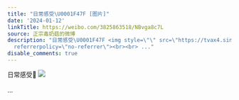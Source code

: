 ```yaml
---
title: "日常感受\U0001F47F [图片]"
date: '2024-01-12'
linkTitle: https://weibo.com/3825863518/NBvga8c7L
source: 正宗毒奶菇的微博
description: "日常感受\U0001F47F <img style=\"\" src=\"https://tvax4.sinaimg.cn/large/e40a0b5ely1hlqvty4lefj20gm0gz0vc.jpg\"
  referrerpolicy=\"no-referrer\"><br><br> ..."
disable_comments: true
---
```

日常感受👿 <img style="" src="https://tvax4.sinaimg.cn/large/e40a0b5ely1hlqvty4lefj20gm0gz0vc.jpg" referrerpolicy="no-referrer"><br><br> ...
